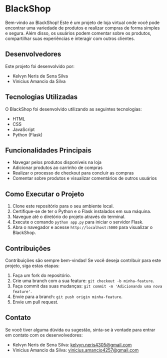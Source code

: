 # BlackShop

Bem-vindo ao BlackShop! Este é um projeto de loja virtual onde você pode encontrar uma variedade de produtos e realizar compras de forma simples e segura. Além disso, os usuários podem comentar sobre os produtos, compartilhar suas experiências e interagir com outros clientes.

## Desenvolvedores
Este projeto foi desenvolvido por:
- Kelvyn Neris de Sena Silva
- Vinicius Amancio da Silva

## Tecnologias Utilizadas
O BlackShop foi desenvolvido utilizando as seguintes tecnologias:
- HTML
- CSS
- JavaScript
- Python (Flask)

## Funcionalidades Principais
- Navegar pelos produtos disponíveis na loja
- Adicionar produtos ao carrinho de compras
- Realizar o processo de checkout para concluir as compras
- Comentar sobre produtos e visualizar comentários de outros usuários

## Como Executar o Projeto
1. Clone este repositório para o seu ambiente local.
2. Certifique-se de ter o Python e o Flask instalados em sua máquina.
3. Navegue até o diretório do projeto através do terminal.
4. Execute o comando `python app.py` para iniciar o servidor Flask.
5. Abra o navegador e acesse `http://localhost:5000` para visualizar o BlackShop.

## Contribuições
Contribuições são sempre bem-vindas! Se você deseja contribuir para este projeto, siga estas etapas:
1. Faça um fork do repositório.
2. Crie uma branch com a sua feature: `git checkout -b minha-feature`.
3. Faça commit das suas mudanças: `git commit -m 'Adicionando uma nova feature'`.
4. Envie para a branch: `git push origin minha-feature`.
5. Envie um pull request.

## Contato
Se você tiver alguma dúvida ou sugestão, sinta-se à vontade para entrar em contato com os desenvolvedores:
- Kelvyn Neris de Sena Silva: kelvyn.neris4305@gmail.com
- Vinicius Amancio da Silva: vinicius.amancio4257@gmail.com
